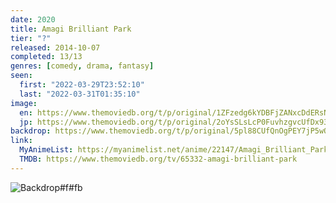 ```yaml
---
date: 2020
title: Amagi Brilliant Park
tier: "?"
released: 2014-10-07
completed: 13/13
genres: [comedy, drama, fantasy]
seen:
  first: "2022-03-29T23:52:10"
  last: "2022-03-31T01:35:10"
image:
  en: https://www.themoviedb.org/t/p/original/1ZFzedg6kYDBFjZANxcDdERsN08.jpg
  jp: https://www.themoviedb.org/t/p/original/2oYsSLsLcP0FuvhzgvcUfDx93N8.jpg
backdrop: https://www.themoviedb.org/t/p/original/5pl88CUfQnOgPEY7jP5wORX4Kc0.jpg
link:
  MyAnimeList: https://myanimelist.net/anime/22147/Amagi_Brilliant_Park
  TMDB: https://www.themoviedb.org/tv/65332-amagi-brilliant-park
---
```


![Backdrop#f#fb](https://www.themoviedb.org/t/p/original/lvBdVlkEqzq6rCu0VQo3UFpdvxP.jpg "Source: TMDB")
